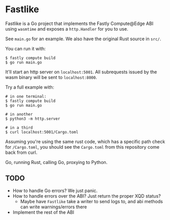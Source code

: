 # Fastlike

Fastlike is a Go project that implements the Fastly Compute@Edge ABI using `wasmtime` and exposes
a `http.Handler` for you to use.

See `main.go` for an example. We also have the original Rust source in `src/`.

You can run it with:

```
$ fastly compute build
$ go run main.go
```

It'll start an http server on `localhost:5001`. All subrequests issued by the wasm binary will be
sent to `localhost:8000`.

Try a full example with:

```
# in one terminal:
$ fastly compute build
$ go run main.go

# in another
$ python3 -m http.server

# in a third
$ curl localhost:5001/Cargo.toml
```

Assuming you're using the same rust code, which has a specific path check for `/Cargo.toml`, you
should see the `Cargo.toml` from this repository come back from curl.

Go, running Rust, calling Go, proxying to Python.

## TODO

- How to handle Go errors? We just panic.
- How to handle errors over the ABI? Just return the proper XQD status?
    - Maybe have `Fastlike` take a writer to send logs to, and abi methods can write
      warnings/errors there
- Implement the rest of the ABI
